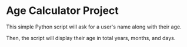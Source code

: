 # Age Calculator Project
This simple Python script will ask for a user's name along with their age.

Then, the script will display their age in total years, months, and days.
